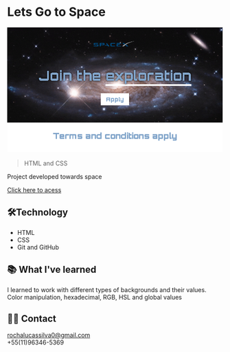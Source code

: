 # Lets Go to Space
![SpaceX Preview](./assets/preview.png)

> HTML and CSS 

Project developed towards space

<a href="https://luckhenry.github.io/LetsgotoSPACE/">Click here to acess</a>

## 🛠Technology
- HTML
- CSS
- Git and GitHub

## 📚 What I've learned
I learned to work with different types of backgrounds and their values. <br>
Color manipulation, hexadecimal, RGB, HSL and global values

## 📧📞 Contact
<a>rochalucassilva0@gmail.com</a> <br>
+55(11)96346-5369
